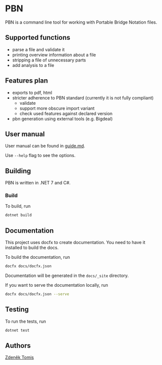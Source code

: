 # PBN

PBN is a command line tool for working with Portable Bridge Notation files.

## Supported functions

- parse a file and validate it
- printing overview information about a file
- stripping a file of unnecessary parts
- add analysis to a file

## Features plan

- exports to pdf, html
- stricter adherence to PBN standard (currently it is not fully compliant)
    - validate
    - support more obscure import variant
    - check used features against declared version
- pbn generation using external tools (e.g. Bigdeal)

## User manual

User manual can be found in [guide.md](./guide.md).

Use `--help` flag to see the options.

## Building

PBN is written in .NET 7 and C#.

### Build

To build, run

```bash
dotnet build
```

## Documentation

This project uses docfx to create documentation.
You need to have it installed to build the docs.

To build the documentation, run

```bash
docfx docs/docfx.json
```

Documentation will be generated in the `docs/_site` directory.

If you want to serve the documentation locally, run

```bash
docfx docs/docfx.json --serve
```

## Testing

To run the tests, run

```bash
dotnet test
```

## Authors

[Zdeněk Tomis](https://zdenektomis.eu)
